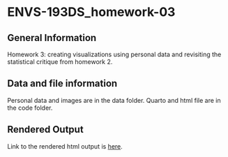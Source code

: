 # ENVS-193DS_homework-03

## General Information
Homework 3: creating visualizations using personal data and revisiting the statistical critique from homework 2.

## Data and file information

Personal data and images are in the data folder. Quarto and html file are in the code folder.

## Rendered Output

Link to the rendered html output is [here](https://progilegui.github.io/ENVS-193DS_homework-03/code/ENVS-193DS_homework-03.html).